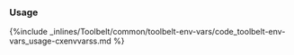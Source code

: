 <!--  usedin: [ _legacy_docker/Toolbelt/toolbelt-env-vars.md, _maestro/Toolbelt/toolbelt-env-vars.md, _node/toolbelt/toolbelt-env-vars.md, _rails/Toolbelt/toolbelt-env-vars.md] -->


### Usage

{%include _inlines/Toolbelt/common/toolbelt-env-vars/code_toolbelt-env-vars_usage-cxenvvarss.md %}
